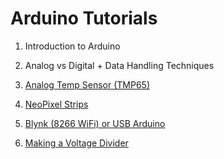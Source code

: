# Arduino Tutorials

1. Introduction to Arduino

2. Analog vs Digital + Data Handling Techniques

3. [Analog Temp Sensor (TMP65)](/analogTempSensor.md)

4. [NeoPixel Strips](/neoPixelStrip.md)

5. [Blynk (8266 WiFi) or USB Arduino](/blynk8266.md)

6. [Making a Voltage Divider](/voltageDivider.md)

